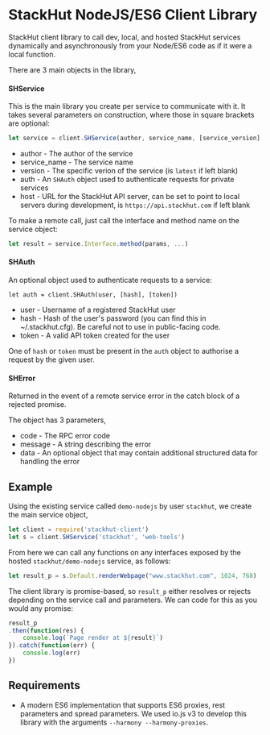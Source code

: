 # StackHut NodeJS/ES6 Client Library

StackHut client library to call dev, local, and hosted StackHut services dynamically and asynchronously from your Node/ES6 code as if it were a local function.

There are 3 main objects in the library,

#### SHService

This is the main library you create per service to communicate with it. It takes several parameters on construction, where those in square brackets are optional:

```js
let service = client.SHService(author, service_name, [service_version], [auth], [host])
```

* author - The author of the service
* service_name - The service name
* version - The specific verion of the service (is `latest` if left blank)
* auth - An `SHAuth` object used to authenticate requests for private services
* host - URL for the StackHut API server, can be set to point to local servers during development, is `https://api.stackhut.com` if left blank

To make a remote call, just call the interface and method name on the service object:

```js
let result = service.Interface.method(params, ...)
```

#### SHAuth

An optional object used to authenticate requests to a service:

```
let auth = client.SHAuth(user, [hash], [token])
```

* user - Username of a registered StackHut user
* hash - Hash of the user's password (you can find this in ~/.stackhut.cfg). Be careful not to use in public-facing code. 
* token - A valid API token created for the user

One of `hash` or `token` must be present in the `auth` object to authorise a request by the given user.

#### SHError

Returned in the event of a remote service error in the catch block of a rejected promise.

The object has 3 parameters,

* code - The RPC error code
* message - A string describing the error
* data - An optional object that may contain additional structured data for handling the error

## Example

Using the existing service called `demo-nodejs` by user `stackhut`, we create the main service object,

```js
let client = require('stackhut-client')
let s = client.SHService('stackhut', 'web-tools')

```

From here we can call any functions on any interfaces exposed by the hosted `stackhut/demo-nodejs` service, as follows:

```js
let result_p = s.Default.renderWebpage("www.stackhut.com", 1024, 768)
```

The client library is promise-based, so `result_p` either resolves or rejects depending on the service call and parameters. We can code for this as you would any promise:

```js
result_p
.then(function(res) {
    console.log(`Page render at ${result}`)
}).catch(function(err) {
    console.log(err)
})

```

## Requirements

* A modern ES6 implementation that supports ES6 proxies, rest parameters and spread parameters. We used io.js v3 to develop this library with the arguments `--harmony --harmony-proxies`.

